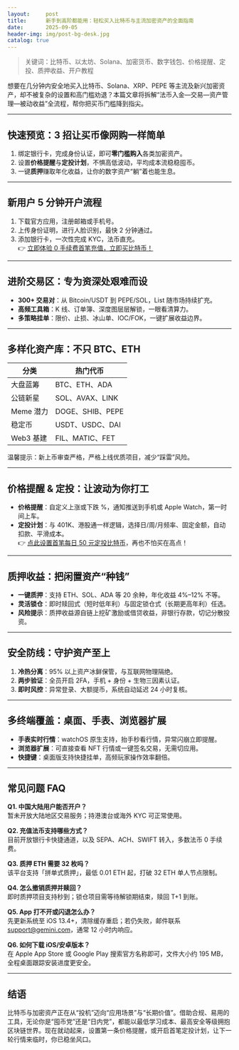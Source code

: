 ```yaml
---
layout:     post
title:      新手到高阶都能用：轻松买入比特币与主流加密资产的全面指南
date:       2025-09-05
header-img: img/post-bg-desk.jpg
catalog: true
---
```


> 关键词：比特币、以太坊、Solana、加密货币、数字钱包、价格提醒、定投、质押收益、开户教程

想要在几分钟内安全地买入比特币、Solana、XRP、PEPE 等主流及新兴加密资产，却不被复杂的设置和高门槛劝退？本篇文章将拆解“法币入金—交易—资产管理—被动收益”全流程，帮你把买币门槛降到指尖。

---

## 快速预览：3 招让买币像网购一样简单
1. 绑定银行卡，完成身份认证，即可**零门槛购入**各类加密资产。  
2. 设置**价格提醒**与**定投计划**，不惧高低波动，平均成本流稳稳囤币。  
3. 一键**质押**赚取年化收益，让你的数字资产“躺”着也能生息。

---

## 新用户 5 分钟开户流程
1. 下载官方应用，注册邮箱或手机号。  
2. 上传身份证明，进行人脸识别，最快 2 分钟通过。  
3. 添加银行卡，一次性完成 KYC，法币直充。  
👉 [立即体验 0 手续费首笔充值，立即买比特币！](https://okxdog.com/)

---

## 进阶交易区：专为资深处艰难而设
- **300+ 交易对**：从 Bitcoin/USDT 到 PEPE/SOL，List 随市场持续扩充。  
- **高频工具箱**：K 线、订单簿、深度图层层解锁，一眼看清算力。  
- **多策略挂单**：限价、止损、冰山单、IOC/FOK，一键扩展收益边界。  

---

## 多样化资产库：不只 BTC、ETH
| 分类 | 热门代币 |
|------|----------|
| 大盘蓝筹 | BTC、ETH、ADA |
| 公链新星 | SOL、AVAX、LINK |
| Meme 潜力 | DOGE、SHIB、PEPE |
| 稳定币 | USDT、USDC、DAI |
| Web3 基建 | FIL、MATIC、FET |

温馨提示：新上币审查严格，严格上线优质项目，减少“踩雷”风险。

---

## 价格提醒 & 定投：让波动为你打工
- **价格提醒**：自定义上涨或下跌 %，通知推送到手机或 Apple Watch，第一时间上车。  
- **定投计划**：与 401K、港股通一样逻辑，选择日/周/月频率、固定金额，自动扣款、平滑成本。  
👉 [点此设置首笔每日 50 元定投比特币](https://okxdog.com/)，再也不怕买在高点！

---

## 质押收益：把闲置资产“种钱”
- **一键质押**：支持 ETH、SOL、ADA 等 20 余种，年化收益 4%–12% 不等。  
- **灵活锁仓**：即时赎回式（短时低年利）与固定锁仓式（长期更高年利）任选。  
- **风险提示**：质押收益源自链上挖矿激励或借贷收益，非银行存款，切记分散投资。

---

## 安全防线：守护资产至上
1. **冷热分离**：95% 以上资产冰鲜保管，与互联网物理隔绝。  
2. **两步验证**：全员开启 2FA，手机 + 身份 + 生物三因素认证。  
3. **即时风控**：异常登录、大额提币，系统自动延迟 24 小时复核。  

---

## 多终端覆盖：桌面、手表、浏览器扩展
- **手表实时行情**：watchOS 原生支持，抬手秒看行情，异常闪崩立即提醒。  
- **浏览器扩展**：可直接查看 NFT 行情或一键签名交易，无需切应用。  
- **快捷键**：桌面版支持快捷挂单，高频玩家操作效率翻倍。

---

## 常见问题 FAQ

**Q1. 中国大陆用户能否开户？**  
暂未开放大陆地区交易服务；持港澳台或海外 KYC 可正常使用。  

**Q2. 充值法币支持哪些方式？**  
目前开放银行卡快捷通道，以及 SEPA、ACH、SWIFT 转入，多数法币 0 手续费。  

**Q3. 质押 ETH 需要 32 枚吗？**  
该平台支持「拼单式质押」，最低 0.01 ETH 起，打破 32 ETH 单人节点限制。  

**Q4. 怎么撤销质押并赎回？**  
即时质押项目支持秒到；锁仓项目需等待解锁期结束，赎回 T+1 到账。  

**Q5. App 打不开或闪退怎么办？**  
先更新系统至 iOS 13.4+，清除缓存重启；若仍失败，邮件联系 support@gemini.com，通常 12 小时内响应。  

**Q6. 如何下载 iOS/安卓版本？**  
在 Apple App Store 或 Google Play 搜索官方名称即可，文件大小约 195 MB，全程桌面跟踪安装进度更安全。

---

## 结语
比特币与加密资产正在从“投机”迈向“应用场景”与“长期价值”。借助合规、易用的工具，无论你是“囤币党”还是“日内党”，都能以最低学习成本、最高安全等级拥抱区块链世界。现在就动起来，设置第一条价格提醒，或开启首笔定投计划，让下一轮行情来临时，你已稳坐风口。